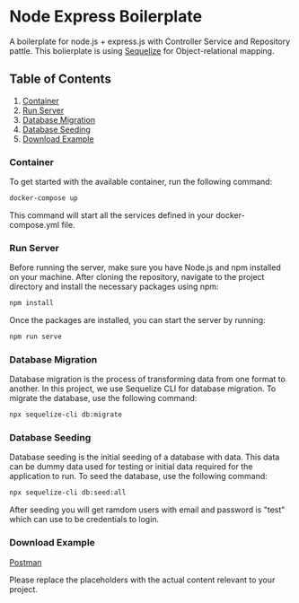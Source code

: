 # Node Express Boilerplate

A boilerplate for node.js + express.js with Controller Service and Repository pattle.
This bolierplate is using [Sequelize](https://sequelize.org/) for Object-relational mapping.

## Table of Contents

1. [Container](#container)
2. [Run Server](#run-server)
3. [Database Migration](#database-migration)
4. [Database Seeding](#database-seeding)
5. [Download Example](#download-example)

### Container

To get started with the available container, run the following command:

```bash
docker-compose up
```

This command will start all the services defined in your docker-compose.yml file.

### Run Server

Before running the server, make sure you have Node.js and npm installed on your machine. After cloning the repository, navigate to the project directory and install the necessary packages using npm:

```bash
npm install

```

Once the packages are installed, you can start the server by running:

```bash
npm run serve

```

### Database Migration

Database migration is the process of transforming data from one format to another. In this project, we use Sequelize CLI for database migration. To migrate the database, use the following command:

```bash
npx sequelize-cli db:migrate
```

### Database Seeding

Database seeding is the initial seeding of a database with data. This data can be dummy data used for testing or initial data required for the application to run. To seed the database, use the following command:

```bash
npx sequelize-cli db:seed:all
```

After seeding you will get ramdom users with email and password is "test" which can use to be credentials to login.

### Download Example

[Postman](https://github.com/pitchayakit/node-express-boilerplate/blob/master/postman/Bolerplate.postman_collection.json)

Please replace the placeholders with the actual content relevant to your project.
